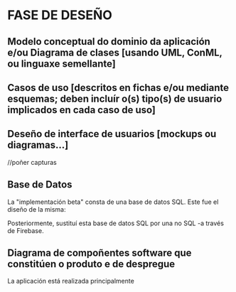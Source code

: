 # FASE DE DESEÑO

## Modelo conceptual do dominio da aplicación e/ou Diagrama de clases [usando UML, ConML, ou linguaxe semellante]



## Casos de uso [descritos en fichas e/ou mediante esquemas; deben incluír o(s) tipo(s) de usuario implicados en cada caso de uso]



## Deseño de interface de usuarios [mockups ou diagramas...]

//poñer capturas

## Base de Datos

La "implementación beta" consta de una base de datos SQL. Este fue el diseño de la misma:

Posteriormente, sustituí esta base de datos SQL por una no SQL -a través de Firebase. 

## Diagrama de compoñentes software que constitúen o produto e de despregue

La aplicación está realizada principalmente 
